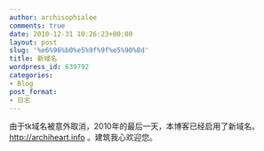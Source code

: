 ```yaml
---
author: archisophialee
comments: true
date: 2010-12-31 10:26:23+00:00
layout: post
slug: '%e6%96%b0%e5%9f%9f%e5%90%8d'
title: 新域名
wordpress_id: 639792
categories:
- Blog
post_format:
- 日志
---
```


由于tk域名被意外取消，2010年的最后一天，本博客已经启用了新域名。 http://archiheart.info 。建筑我心欢迎您。
